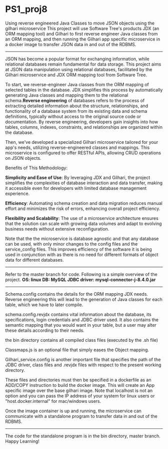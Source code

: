# PS1_proj8
Using reverse engineered Java Classes to move JSON objects using the gilhari microservice
This project will use Software Tree's products JDX (an ORM mapping tool) and Gilhari to first reverse engineer Java classes from an ORM mapping, and then running the Gilhari app specific microservice in a docker image to transfer JSON data in and out of the RDBMS.
*****************************************************************

JSON has become a popular format for exchanging information, while relational databases remain fundamental for data storage. This project aims at JSON data manipulation using relational databases, facilitated by the Gilhari microservice and JDX ORM mapping tool from Software Tree.

To start, we reverse-engineer Java classes from the ORM mapping of selected tables in the database. JDX simplifies this process by automatically generating Java classes and mapping them to the relational schema.**Reverse engineering** of databases refers to the process of extracting detailed information about the structure, relationships, and functionality of a database system from its existing data and schema definitions, typically without access to the original source code or documentation. By reverse engineering, developers gain insights into how tables, columns, indexes, constraints, and relationships are organized within the database.

Then, we've developed a specialized Gilhari microservice tailored for your app's needs, utilizing reverse-engineered classes and mappings. This microservice is configured to offer RESTful APIs, allowing CRUD operations on JSON objects.

Benefits of This Methodology:

**Simplicity and Ease of Use**: By leveraging JDX and Gilhari, the project simplifies the complexities of database interaction and data transfer, making it accessible even for developers with limited database management experience.

**Efficiency**: Automating schema creation and data migration reduces manual effort and minimizes the risk of errors, enhancing overall project efficiency.

**Flexibility and Scalability**: The use of a microservice architecture ensures that the solution can scale with growing data volumes and adapt to evolving business needs without extensive reconfiguration.

Note that the the microservice is database agnostic and that any database can be used, with only minor changes to the config files and the service_config files. This improves efficiency of the software it is being used in conjunction with as there is no need for different formats of object data for different databases.

*****************************************************************
Refer to the master branch for code. Following is a simple overview of the project.
**OS: linux
DB: MySQL
JDBC driver: mysql-connector-j-8.4.0.jar**
*****************************************************************
Schema.config contains the details for the ORM mapping JDX needs. Reverse engineering this will lead to the generation of Java classes for each table, which we have to later compile.

schema.config.revjdx contains vital information about the database, its specifications, login credentials and JDBC driver used. It also contains the semantic mapping that you would want in your table, but a user may alter these details according to their needs.

the bin directory contains all compiled class files (executed by the .sh file)

Classmaps.js is an optional file that simply eases the Object mapping. 

Gilhari_service.config is another important file that specifies the path of the JDBC driver, class files and .revjdx files with respect to the present working directory.

These files and directories must then be specified in a dockerfile as an ADD/COPY instruction to build the docker image. This will create an App specific image over the base gilhari image. 
Note that localhost is not an option and you can pass the IP address of your system for linux users or "host.docker.internal" for mac/windows users.

Once the image container is up and running, the microservice can communicate with a standalone program to transfer data in and out of the RDBMS.
*****************************************************************
The code for the standalone program is in the bin directory, master branch. 
Happy Learning!

